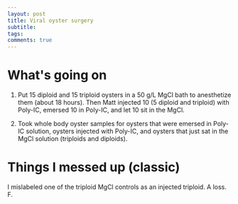 ```yaml
---
layout: post
title: Viral oyster surgery
subtitle:
tags:
comments: true
---
```


# What's going on

1. Put 15 diploid and 15 triploid oysters in a 50 g/L MgCl bath to anesthetize them (about 18 hours). Then Matt injected 10 (5 diploid and triploid) with Poly-IC, emersed 10 in Poly-IC, and let 10 sit in the MgCl.

2. Took whole body oyster samples for oysters that were emersed in Poly-IC solution, oysters injected with Poly-IC, and oysters that just sat in the MgCl solution (triploids and diploids).


# Things I messed up (classic)

I mislabeled one of the triploid MgCl controls as an injected triploid. A loss. F.
